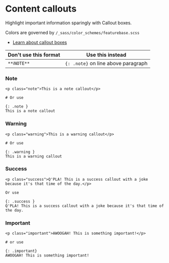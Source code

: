 # Content callouts

Highlight important information sparingly with Callout boxes.

Colors are governed by `/_sass/color_schemes/featurebase.scss`

* [Learn about callout boxes](https://just-the-docs.github.io/just-the-docs/docs/ui-components/callouts/)

| Don't use this format | Use this instead |
|---|---|
| `**ℹ️NOTE**` | `{: .note}` on line above paragraph |

### Note

```
<p class="note">This is a note callout</p>

# Or use

{: .note }
This is a note callout

```

### Warning

```
<p class="warning">This is a warning callout</p>

# Or use

{: .warning }
This is a warning callout

```

### Success

```
<p class="success">Q'PLA! This is a success callout with a joke because it's that time of the day.</p>

Or use

{: .success }
Q'PLA! This is a success callout with a joke because it's that time of the day.

```

### Important

```
<p class="important">AWOOGAH! This is something important!</p>

# or use

{: .important}
AWOOGAH! This is something important!

```

